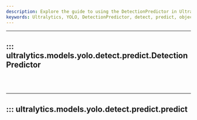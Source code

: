 ```yaml
---
description: Explore the guide to using the DetectionPredictor in Ultralytics YOLO. Learn how to predict, detect and analyze objects accurately.
keywords: Ultralytics, YOLO, DetectionPredictor, detect, predict, object detection, analysis
---
```


---
## ::: ultralytics.models.yolo.detect.predict.DetectionPredictor
<br><br>

---
## ::: ultralytics.models.yolo.detect.predict.predict
<br><br>
